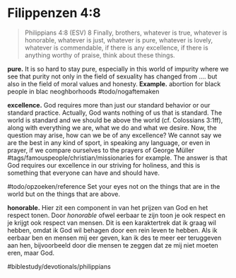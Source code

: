 # Filippenzen 4:8
> Philippians 4:8 (ESV) 8 Finally, brothers, whatever is true, whatever is honorable, whatever is just, whatever is pure, whatever is lovely, whatever is commendable, if there is any excellence, if there is anything worthy of praise, think about these things.  

**pure.** It is so hard to stay pure, especially in this world of impurity where we see that purity not only in the field of sexuality has changed from .... 
but also in the field of moral values and honesty. **Example.** abortion for black people in blac neoghborhoods #todo/nogaftemaken 


**excellence.** God requires more than just our standard behavior or our standard practice. Actually, God wants nothing of us that is standard. The world is standard and we should be above the world (cf. Colossians 3:1ff), along with everything we are, what we do and what we desire. 
Now, the question may arise, how can we be of any excellence? We cannot say we are the best in any kind of sport, in speaking any language, or even in prayer, if we compare ourselves to the prayers of George Müller #tags/famouspeople/christian/missionaries for example. The answer is that God requires our excellence in our striving for holiness, and this is something that everyone can have and should have. 

#todo/opzoeken/reference  Set your eyes not on the things that are in the world but on the things that are above. 

**honorable.** Hier zit een component in van het prijzen van God en het respect tonen. Door *honorable* ofwel eerbaar te zijn toon je ook respect en je krijgt ook respect van mensen. Dit is een karaktertrek dat ik graag wil hebben, omdat ik God wil behagen door een rein leven te hebben. Als ik eerbaar ben en mensen mij eer geven, kan ik des te meer eer teruggeven aan hen, bijvoorbeeld door die mensen te zeggen dat ze mij niet moeten eren, maar God. 

#biblestudy/devotionals/philippians